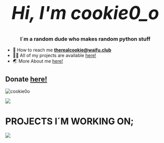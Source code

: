  # _<h1 align="center">Hi, I'm cookie0_o</h1>_
<h3 align="center">I´m a random dude who makes random python stuff</h3>

- 📧 How to reach me **therealcookie@waifu.club**   
- 👨‍💻 All of my projects are available [here!](https://github.com/cookie0o?tab=repositories)   
- 🌏 More About me [here!](http://cookie0o.ml)  

## **Donate** [**here!**](.github/FUNDING.md)   

<p align="left"> <img src="https://komarev.com/ghpvc/?username=cookie0o&label=Profile%20views&color=ff69b4&style=flat" alt="cookie0o"/> </p>
<p align="left"> <img class="img" href="cookie0_o" target="_blank" rel="noreferrer" src="https://github-readme-stats.vercel.app/api?username=cookie0o&show_icons=true&theme=radical" /> </p>

<!DOCTYPE html>
<html>
<head>
</head>
<body>
<p> <span id='date-time'></span></p>
</body>
</html>

# **PROJECTS I´M WORKING ON;**   
![](https://hit.yhype.me/github/profile?user_id=81589649)   
